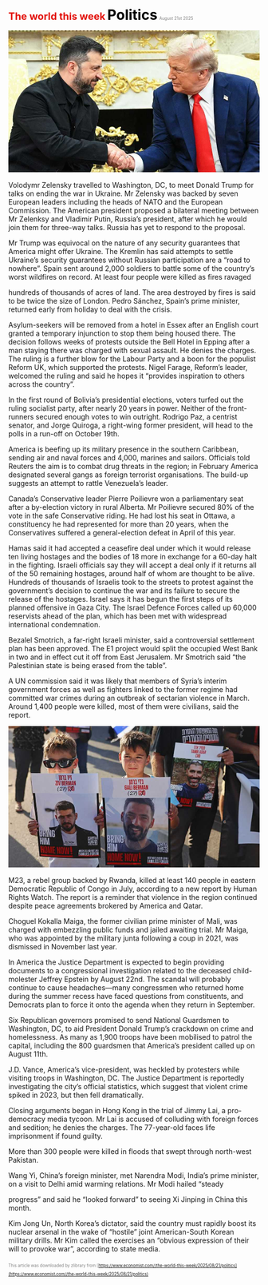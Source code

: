 <span style="color:#E3120B; font-size:14.9pt; font-weight:bold;">The world this week</span>
<span style="color:#000000; font-size:21.0pt; font-weight:bold;">Politics</span>
<span style="color:#808080; font-size:6.2pt;">August 21st 2025</span>

![](../images/001_Politics/p0007_img01.jpeg)

Volodymr Zelensky travelled to Washington, DC, to meet Donald Trump for talks on ending the war in Ukraine. Mr Zelensky was backed by seven European leaders including the heads of NATO and the European Commission. The American president proposed a bilateral meeting between Mr Zelenksy and Vladimir Putin, Russia’s president, after which he would join them for three-way talks. Russia has yet to respond to the proposal.

Mr Trump was equivocal on the nature of any security guarantees that America might offer Ukraine. The Kremlin has said attempts to settle Ukraine’s security guarantees without Russian participation are a “road to nowhere”. Spain sent around 2,000 soldiers to battle some of the country’s worst wildfires on record. At least four people were killed as fires ravaged

hundreds of thousands of acres of land. The area destroyed by fires is said to be twice the size of London. Pedro Sánchez, Spain’s prime minister, returned early from holiday to deal with the crisis.

Asylum-seekers will be removed from a hotel in Essex after an English court granted a temporary injunction to stop them being housed there. The decision follows weeks of protests outside the Bell Hotel in Epping after a man staying there was charged with sexual assault. He denies the charges. The ruling is a further blow for the Labour Party and a boon for the populist Reform UK, which supported the protests. Nigel Farage, Reform’s leader, welcomed the ruling and said he hopes it “provides inspiration to others across the country”.

In the first round of Bolivia’s presidential elections, voters turfed out the ruling socialist party, after nearly 20 years in power. Neither of the front- runners secured enough votes to win outright. Rodrigo Paz, a centrist senator, and Jorge Quiroga, a right-wing former president, will head to the polls in a run-off on October 19th.

America is beefing up its military presence in the southern Caribbean, sending air and naval forces and 4,000, marines and sailors. Officials told Reuters the aim is to combat drug threats in the region; in February America designated several gangs as foreign terrorist organisations. The build-up suggests an attempt to rattle Venezuela’s leader.

Canada’s Conservative leader Pierre Poilievre won a parliamentary seat after a by-election victory in rural Alberta. Mr Poilievre secured 80% of the vote in the safe Conservative riding. He had lost his seat in Ottawa, a constituency he had represented for more than 20 years, when the Conservatives suffered a general-election defeat in April of this year.

Hamas said it had accepted a ceasefire deal under which it would release ten living hostages and the bodies of 18 more in exchange for a 60-day halt in the fighting. Israeli officials say they will accept a deal only if it returns all of the 50 remaining hostages, around half of whom are thought to be alive. Hundreds of thousands of Israelis took to the streets to protest against the government’s decision to continue the war and its failure to secure the release of the hostages. Israel says it has begun the first steps of its planned offensive in Gaza City. The Israel Defence Forces called up 60,000 reservists ahead of the plan, which has been met with widespread international condemnation.

Bezalel Smotrich, a far-right Israeli minister, said a controversial settlement plan has been approved. The E1 project would split the occupied West Bank in two and in effect cut it off from East Jerusalem. Mr Smotrich said “the Palestinian state is being erased from the table”.

A UN commission said it was likely that members of Syria’s interim government forces as well as fighters linked to the former regime had committed war crimes during an outbreak of sectarian violence in March. Around 1,400 people were killed, most of them were civilians, said the report.

![](../images/001_Politics/p0009_img01.jpeg)

M23, a rebel group backed by Rwanda, killed at least 140 people in eastern Democratic Republic of Congo in July, according to a new report by Human Rights Watch. The report is a reminder that violence in the region continued despite peace agreements brokered by America and Qatar.

Choguel Kokalla Maiga, the former civilian prime minister of Mali, was charged with embezzling public funds and jailed awaiting trial. Mr Maiga, who was appointed by the military junta following a coup in 2021, was dismissed in November last year.

In America the Justice Department is expected to begin providing documents to a congressional investigation related to the deceased child- molester Jeffrey Epstein by August 22nd. The scandal will probably continue to cause headaches—many congressmen who returned home during the summer recess have faced questions from constituents, and Democrats plan to force it onto the agenda when they return in September.

Six Republican governors promised to send National Guardsmen to Washington, DC, to aid President Donald Trump’s crackdown on crime and homelessness. As many as 1,900 troops have been mobilised to patrol the capital, including the 800 guardsmen that America’s president called up on August 11th.

J.D. Vance, America’s vice-president, was heckled by protesters while visiting troops in Washington, DC. The Justice Department is reportedly investigating the city’s official statistics, which suggest that violent crime spiked in 2023, but then fell dramatically.

Closing arguments began in Hong Kong in the trial of Jimmy Lai, a pro- democracy media tycoon. Mr Lai is accused of colluding with foreign forces and sedition; he denies the charges. The 77-year-old faces life imprisonment if found guilty.

More than 300 people were killed in floods that swept through north-west Pakistan.

Wang Yi, China’s foreign minister, met Narendra Modi, India’s prime minister, on a visit to Delhi amid warming relations. Mr Modi hailed “steady

progress” and said he “looked forward” to seeing Xi Jinping in China this month.

Kim Jong Un, North Korea’s dictator, said the country must rapidly boost its nuclear arsenal in the wake of “hostile” joint American-South Korean military drills. Mr Kim called the exercises an “obvious expression of their will to provoke war”, according to state media.

<span style="color:#808080; font-size:6.2pt;">This article was downloaded by zlibrary from [https://www.economist.com//the-world-this-week/2025/08/21/politics](https://www.economist.com//the-world-this-week/2025/08/21/politics)</span>